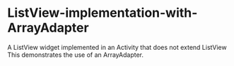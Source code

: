 ListView-implementation-with-ArrayAdapter
============================

A ListView widget implemented in an Activity that does not extend ListView
This demonstrates the use of an ArrayAdapter. 
